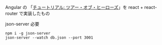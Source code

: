 Angular の 「[チュートリアル: ツアー・オブ・ヒーローズ](https://angular.jp/tutorial)」を react + react-router で実装したもの

json-server 必要
```
npm i -g json-server
json-server --watch db.json --port 3001
```
